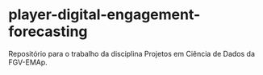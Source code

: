 # player-digital-engagement-forecasting
Repositório para o trabalho da disciplina Projetos em Ciência de Dados da FGV-EMAp.
